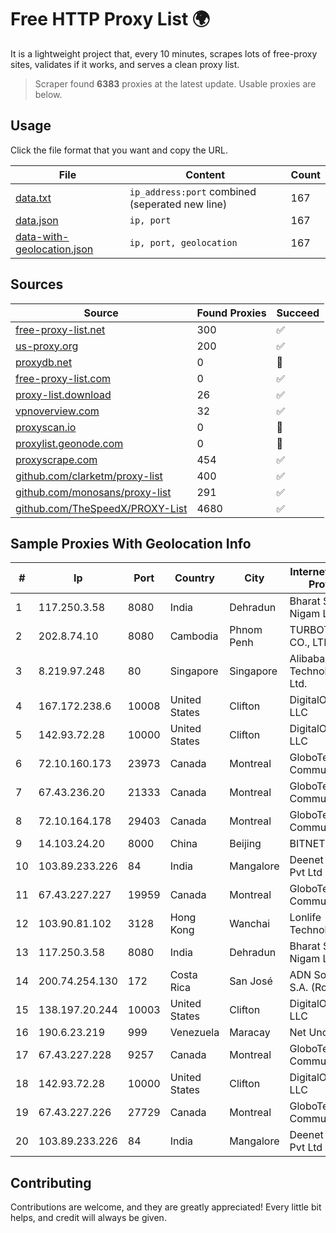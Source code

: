 
# Free HTTP Proxy List 🌍

It is a lightweight project that, every 10 minutes, scrapes lots of free-proxy sites, validates if it works, and serves a clean proxy list.


> Scraper found **6383** proxies at the latest update. Usable proxies are below.

## Usage

Click the file format that you want and copy the URL.


|File|Content|Count|
|----|-------|-----|
|[data.txt](https://raw.githubusercontent.com/themiralay/Proxy-List-World/master/data.txt)|`ip_address:port` combined (seperated new line)|167|
|[data.json](https://raw.githubusercontent.com/themiralay/Proxy-List-World/master/data.json)|`ip, port`|167|
|[data-with-geolocation.json](https://raw.githubusercontent.com/themiralay/Proxy-List-World/master/data-with-geolocation.json)|`ip, port, geolocation`|167|

## Sources

|Source|Found Proxies|Succeed|
|------|-------------|-------|
|[free-proxy-list.net](https://free-proxy-list.net)|300|✅|
|[us-proxy.org](https://www.us-proxy.org)|200|✅|
|[proxydb.net](http://proxydb.net)|0|🚫|
|[free-proxy-list.com](https://free-proxy-list.com/?page=&port=&type%5B%5D=http&type%5B%5D=https&up_time=0&search=Search)|0|✅|
|[proxy-list.download](https://www.proxy-list.download/HTTP)|26|✅|
|[vpnoverview.com](https://vpnoverview.com/privacy/anonymous-browsing/free-proxy-servers)|32|✅|
|[proxyscan.io](https://www.proxyscan.io)|0|🚫|
|[proxylist.geonode.com](https://proxylist.geonode.com/api/proxy-list?limit=300&page=1&sort_by=lastChecked&sort_type=desc&protocols=http,https)|0|🚫|
|[proxyscrape.com](https://api.proxyscrape.com/v2/?request=displayproxies&protocol=http&timeout=10000&country=all&ssl=all&anonymity=all)|454|✅|
|[github.com/clarketm/proxy-list](https://raw.githubusercontent.com/clarketm/proxy-list/master/proxy-list-raw.txt)|400|✅|
|[github.com/monosans/proxy-list](https://raw.githubusercontent.com/monosans/proxy-list/main/proxies/http.txt)|291|✅|
|[github.com/TheSpeedX/PROXY-List](https://raw.githubusercontent.com/TheSpeedX/PROXY-List/master/http.txt)|4680|✅|


## Sample Proxies With Geolocation Info

|#|Ip|Port|Country|City|Internet Service Provider|
|-|--|----|-------|----|-------------------------|
|1|117.250.3.58|8080|India|Dehradun|Bharat Sanchar Nigam Ltd|
|2|202.8.74.10|8080|Cambodia|Phnom Penh|TURBOTECH CO., LTD.|
|3|8.219.97.248|80|Singapore|Singapore|Alibaba (US) Technology Co., Ltd.|
|4|167.172.238.6|10008|United States|Clifton|DigitalOcean, LLC|
|5|142.93.72.28|10000|United States|Clifton|DigitalOcean, LLC|
|6|72.10.160.173|23973|Canada|Montreal|GloboTech Communications|
|7|67.43.236.20|21333|Canada|Montreal|GloboTech Communications|
|8|72.10.164.178|29403|Canada|Montreal|GloboTech Communications|
|9|14.103.24.20|8000|China|Beijing|BITNET|
|10|103.89.233.226|84|India|Mangalore|Deenet Services Pvt Ltd|
|11|67.43.227.227|19959|Canada|Montreal|GloboTech Communications|
|12|103.90.81.102|3128|Hong Kong|Wanchai|Lonlife Technology Co.|
|13|117.250.3.58|8080|India|Dehradun|Bharat Sanchar Nigam Ltd|
|14|200.74.254.130|172|Costa Rica|San José|ADN Solutions S.A. (Rokru Int.)|
|15|138.197.20.244|10003|United States|Clifton|DigitalOcean, LLC|
|16|190.6.23.219|999|Venezuela|Maracay|Net Uno|
|17|67.43.227.228|9257|Canada|Montreal|GloboTech Communications|
|18|142.93.72.28|10000|United States|Clifton|DigitalOcean, LLC|
|19|67.43.227.226|27729|Canada|Montreal|GloboTech Communications|
|20|103.89.233.226|84|India|Mangalore|Deenet Services Pvt Ltd|



## Contributing

Contributions are welcome, and they are greatly appreciated! Every
little bit helps, and credit will always be given.


